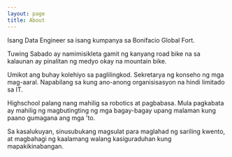 ```yaml
---
layout: page
title: About
---
```


Isang Data Engineer sa isang kumpanya sa Bonifacio Global Fort.

Tuwing Sabado ay namimisikleta gamit ng kanyang road bike na sa kalaunan ay pinalitan ng medyo okay na mountain bike.

Umikot ang buhay kolehiyo sa paglilingkod. Sekretarya ng konseho ng mga mag-aaral. Napabilang sa kung ano-anong organisisasyon na hindi limitado sa IT.

Highschool palang nang mahilig sa robotics at pagbabasa. Mula pagkabata ay mahilig ng magbutingting ng mga bagay-bagay upang malaman kung paano gumagana ang mga 'to.

Sa kasalukuyan, sinusubukang magsulat para maglahad ng sariling kwento, at magbahagi ng kaalamang walang kasiguraduhan kung mapakikinabangan.